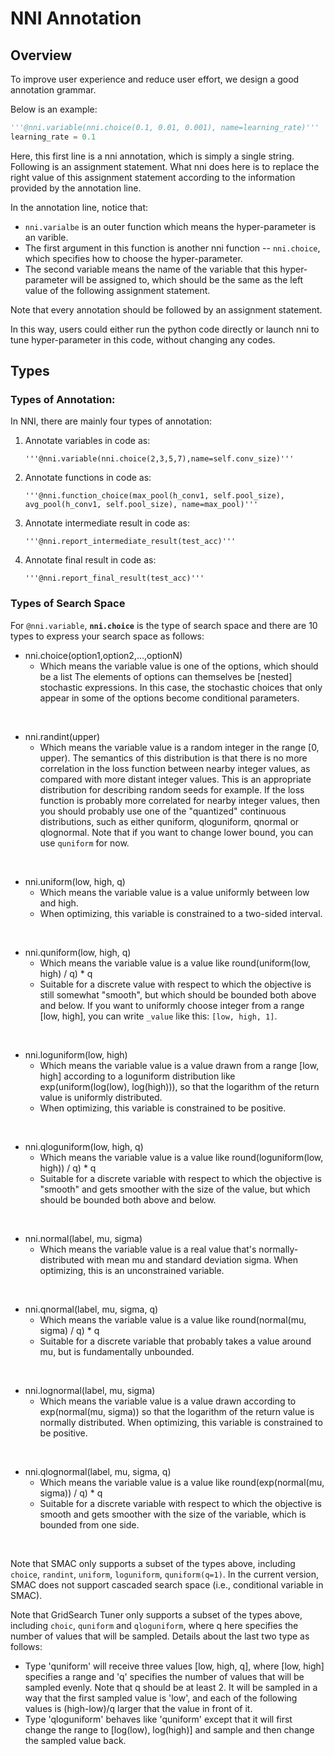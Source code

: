 # NNI Annotation 


## Overview

To improve user experience and reduce user effort, we design a good annotation grammar.

Below is an example:

```python
'''@nni.variable(nni.choice(0.1, 0.01, 0.001), name=learning_rate)'''
learning_rate = 0.1
```

Here, this first line is a nni annotation, which is simply a single string. Following is an assignment statement. What nni does here is to replace the right value of this assignment statement according to the information provided by the annotation line.

In the annotation line, notice that:

- `nni.varialbe` is an outer function which means the hyper-parameter is an varible.
- The first argument in this function is another nni function -- `nni.choice`, which specifies how to choose the hyper-parameter.
- The second variable means the name of the variable that this hyper-parameter will be assigned to, which should be the same as the left value of the following assignment statement.

Note that every annotation should be followed by an assignment statement.

In this way, users could either run the python code directly or launch nni to tune hyper-parameter in this code, without changing any codes.


## Types

### Types of Annotation:

In NNI, there are mainly four types of annotation:


 1. Annotate variables in code as:

    `'''@nni.variable(nni.choice(2,3,5,7),name=self.conv_size)'''`

 2. Annotate functions in code as:

    `'''@nni.function_choice(max_pool(h_conv1, self.pool_size), avg_pool(h_conv1, self.pool_size), name=max_pool)'''`

 3. Annotate intermediate result in code as:

    `'''@nni.report_intermediate_result(test_acc)'''`

 4. Annotate final result in code as:

    `'''@nni.report_final_result(test_acc)'''`


### Types of Search Space

For `@nni.variable`, **`nni.choice`** is the type of search space and there are 10 types to express your search space as follows:

* nni.choice(option1,option2,...,optionN)
   * Which means the variable value is one of the options, which should be a list The elements of options can themselves be [nested] stochastic expressions. In this case, the stochastic choices that only appear in some of the options become conditional parameters.
<br/>

* nni.randint(upper)
   * Which means the variable value is a random integer in the range [0, upper). The semantics of this distribution is that there is no more correlation in the loss function between nearby integer values, as compared with more distant integer values. This is an appropriate distribution for describing random seeds for example. If the loss function is probably more correlated for nearby integer values, then you should probably use one of the "quantized" continuous distributions, such as either quniform, qloguniform, qnormal or qlognormal. Note that if you want to change lower bound, you can use `quniform` for now.
<br/>

* nni.uniform(low, high, q)
   * Which means the variable value is a value uniformly between low and high.
   * When optimizing, this variable is constrained to a two-sided interval.
<br/>

* nni.quniform(low, high, q)
   * Which means the variable value is a value like round(uniform(low, high) / q) * q
   * Suitable for a discrete value with respect to which the objective is still somewhat "smooth", but which should be bounded both above and below. If you want to uniformly choose integer from a range [low, high], you can write `_value` like this: `[low, high, 1]`.
<br/>

* nni.loguniform(low, high)
   * Which means the variable value is a value drawn from a range [low, high] according to a loguniform distribution like exp(uniform(log(low), log(high))), so that the logarithm of the return value is uniformly distributed.
   * When optimizing, this variable is constrained to be positive.
<br/>

* nni.qloguniform(low, high, q)
   * Which means the variable value is a value like round(loguniform(low, high)) / q) * q
   * Suitable for a discrete variable with respect to which the objective is "smooth" and gets smoother with the size of the value, but which should be bounded both above and below.
<br/>

* nni.normal(label, mu, sigma)
   * Which means the variable value is a real value that's normally-distributed with mean mu and standard deviation sigma. When optimizing, this is an unconstrained variable.
<br/>

* nni.qnormal(label, mu, sigma, q)
   * Which means the variable value is a value like round(normal(mu, sigma) / q) * q
   * Suitable for a discrete variable that probably takes a value around mu, but is fundamentally unbounded.
<br/>

* nni.lognormal(label, mu, sigma)
   * Which means the variable value is a value drawn according to exp(normal(mu, sigma)) so that the logarithm of the return value is normally distributed. When optimizing, this variable is constrained to be positive.
<br/>

* nni.qlognormal(label, mu, sigma, q)
   * Which means the variable value is a value like round(exp(normal(mu, sigma)) / q) * q
   * Suitable for a discrete variable with respect to which the objective is smooth and gets smoother with the size of the variable, which is bounded from one side.
<br/>

Note that SMAC only supports a subset of the types above, including `choice`, `randint`, `uniform`, `loguniform`, `quniform(q=1)`. In the current version, SMAC does not support cascaded search space (i.e., conditional variable in SMAC).

Note that GridSearch Tuner only supports a subset of the types above, including `choic`, `quniform` and `qloguniform`, where q here specifies the number of values that will be sampled. Details about the last two type as follows:

* Type 'quniform' will receive three values [low, high, q], where [low, high] specifies a range and 'q' specifies the number of values that will be sampled evenly. Note that q should be at least 2. It will be sampled in a way that the first sampled value is 'low', and each of the following values is (high-low)/q larger that the value in front of it.
* Type 'qloguniform' behaves like 'quniform' except that it will first change the range to [log(low), log(high)] and sample and then change the sampled value back.

